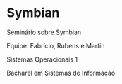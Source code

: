 Symbian
=======

Seminário sobre Symbian

Equipe: Fabrício, Rubens e Martin

Sistemas Operacionais 1

Bacharel em Sistemas de Informação
